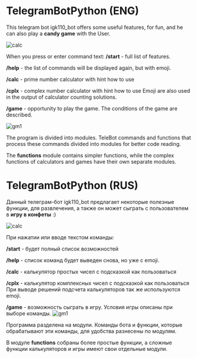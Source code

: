 # TelegramBotPython (ENG)


This telegram bot igk110_bot offers some useful features,
for fun, and he can also play a **candy game** with the User.

![calc](https://user-images.githubusercontent.com/36072345/204052599-124f10bc-490f-4c56-a51b-140c7a9136b7.jpg)

When you press or enter command text:
**/start**  - full list of features.

**/help**  - the list of commands will be displayed again, but with emoji.

**/calc**  - prime number calculator with hint how to use

**/cplx**  - complex number calculator with hint how to use
Emoji are also used in the output of calculator counting solutions. 

**/game**  - opportunity to play the game. The conditions of the game are described.

![gm1](https://user-images.githubusercontent.com/36072345/204052608-6f0a8b60-806e-4de6-afa6-90cd73dd34ce.jpg)

The program is divided into modules.
TeleBot commands and functions that process these commands divided into modules for better code reading.

The **functions** module contains simpler functions, while the complex functions of calculators and games have 
their own separate modules.


# TelegramBotPython (RUS)
Данный телеграм-бот igk110_bot предлагает некоторые полезные функции,
для развлечения, а также он может сыграть с пользователем в **игру в конфеты** :)


![calc](https://user-images.githubusercontent.com/36072345/204052599-124f10bc-490f-4c56-a51b-140c7a9136b7.jpg)


При нажатии или вводе текстом команды:

**/start**  - будет полный список возможностей

**/help**  - список команд будет выведен снова, но уже с emoji.

**/calc**  - калькулятор простых чисел с подсказкой как пользоваться

**/cplx**  - калькулятор комплексных чисел с подсказкой как пользоваться
При выводе решений подсчета калькуляторов так же используются emoji. 

**/game**  - возможность сыграть в игру. Условия игры описаны при выборе команды.
![gm1](https://user-images.githubusercontent.com/36072345/204052608-6f0a8b60-806e-4de6-afa6-90cd73dd34ce.jpg)


Программа разделена на модули.
Команды бота и функции, которые обрабатывают эти команды, для удобства 
разнесены по модулям. 

В модуле **functions** собраны более простые функции, а сложные функции калькуляторов и игры имеют свои
отдельные модули.
